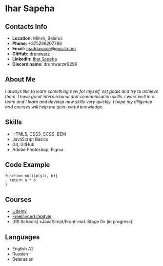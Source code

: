 # __Ihar Sapeha__


## __Contacts Info__

* __Location:__ Minsk, Belarus
* __Phone:__ +375298207788
* __Email:__ maddavoice@gmail.com
* __GitHub:__ [drumwarz](https://github.com/drumwarz)
* __LinkedIn:__ [Ihar Sapeha](https://www.linkedin.com/in/ihar-sapeha-92618723b/)
* __Discord name:__ drumwarz#9299
                    
## __About Me__

*I always like to learn something new for myself, set goals and try to achieve them. I have good interpersonal and communication skills. I work well in a team and I learn and develop new skills very quickly. I hope my diligence and courses will help me gain useful knowledge.*


## __Skills__

- HTML5, CSS3, SCSS, BEM
- JavaScript Basics
- Git, GitHub
- Adobe Photoshop, Figma

## __Code Example__
```
function multiply(a, b){
  return a * b
}
```

## __Courses__ 

- [Udemy](https://www.udemy.com/course/javascript_full/)
- [FreelancerLifeStyle](https://www.youtube.com/c/FreelancerLifeStyle)
- [RS Schools] «JavaScript/Front-end. Stage 0» (in progress)

## __Languages__
* English А2
* Russian 
* Belarusian